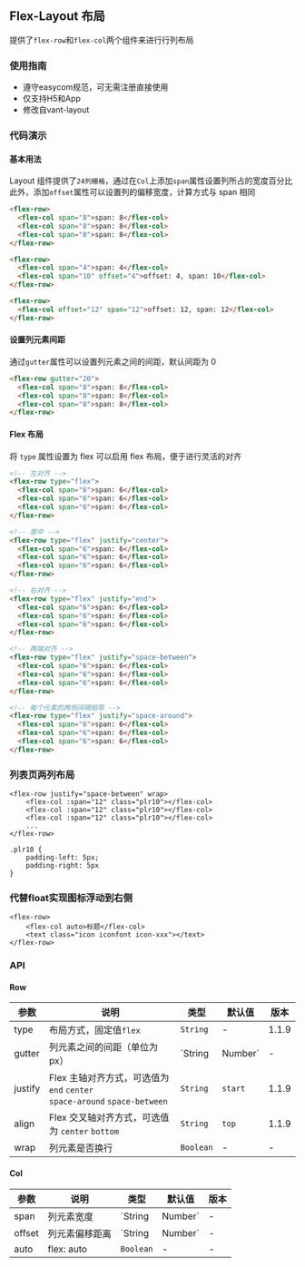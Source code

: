 ## Flex-Layout 布局

提供了`flex-row`和`flex-col`两个组件来进行行列布局

### 使用指南

- 遵守easycom规范，可无需注册直接使用
- 仅支持H5和App
- 修改自vant-layout

### 代码演示

#### 基本用法

Layout 组件提供了`24列栅格`，通过在`Col`上添加`span`属性设置列所占的宽度百分比    
此外，添加`offset`属性可以设置列的偏移宽度，计算方式与 span 相同

```html
<flex-row>
  <flex-col span="8">span: 8</flex-col>
  <flex-col span="8">span: 8</flex-col>
  <flex-col span="8">span: 8</flex-col>
</flex-row>

<flex-row>
  <flex-col span="4">span: 4</flex-col>
  <flex-col span="10" offset="4">offset: 4, span: 10</flex-col>
</flex-row>

<flex-row>
  <flex-col offset="12" span="12">offset: 12, span: 12</flex-col>
</flex-row>
```

#### 设置列元素间距

通过`gutter`属性可以设置列元素之间的间距，默认间距为 0

```html
<flex-row gutter="20">
  <flex-col span="8">span: 8</flex-col>
  <flex-col span="8">span: 8</flex-col>
  <flex-col span="8">span: 8</flex-col>
</flex-row>
```

#### Flex 布局

将 `type` 属性设置为 flex 可以启用 flex 布局，便于进行灵活的对齐

```html
<!-- 左对齐 -->
<flex-row type="flex">
  <flex-col span="6">span: 6</flex-col>
  <flex-col span="6">span: 6</flex-col>
  <flex-col span="6">span: 6</flex-col>
</flex-row>

<!-- 居中 -->
<flex-row type="flex" justify="center">
  <flex-col span="6">span: 6</flex-col>
  <flex-col span="6">span: 6</flex-col>
  <flex-col span="6">span: 6</flex-col>
</flex-row>

<!-- 右对齐 -->
<flex-row type="flex" justify="end">
  <flex-col span="6">span: 6</flex-col>
  <flex-col span="6">span: 6</flex-col>
  <flex-col span="6">span: 6</flex-col>
</flex-row>

<!-- 两端对齐 -->
<flex-row type="flex" justify="space-between">
  <flex-col span="6">span: 6</flex-col>
  <flex-col span="6">span: 6</flex-col>
  <flex-col span="6">span: 6</flex-col>
</flex-row>

<!-- 每个元素的两侧间隔相等 -->
<flex-row type="flex" justify="space-around">
  <flex-col span="6">span: 6</flex-col>
  <flex-col span="6">span: 6</flex-col>
  <flex-col span="6">span: 6</flex-col>
</flex-row>
```

### 列表页两列布局

```
<flex-row justify="space-between" wrap>
    <flex-col :span="12" class="plr10"></flex-col>
    <flex-col :span="12" class="plr10"></flex-col>
    <flex-col :span="12" class="plr10"></flex-col>
    ...
</flex-row>

.plr10 {
    padding-left: 5px;
    padding-right: 5px
}
```

### 代替float实现图标浮动到右侧

```
<flex-row>
    <flex-col auto>标题</flex-col>
    <text class="icon iconfont icon-xxx"></text>
</flex-row>
```

### API

#### Row

| 参数 | 说明 | 类型 | 默认值 | 版本 |
|------|------|------|------|------|
| type | 布局方式，固定值`flex` | `String` | - | 1.1.9 |
| gutter | 列元素之间的间距（单位为px） | `String | Number` | - | - |
| justify | Flex 主轴对齐方式，可选值为 `end` `center` <br> `space-around` `space-between` | `String` | `start` | 1.1.9  |
| align | Flex 交叉轴对齐方式，可选值为 `center` `bottom` | `String` | `top` | 1.1.9 |
| wrap | 列元素是否换行 | `Boolean` | - | - |

#### Col

| 参数 | 说明 | 类型 | 默认值 | 版本 |
|------|------|------|------|------|
| span | 列元素宽度 | `String | Number` | - | - |
| offset | 列元素偏移距离 | `String | Number` | - | - |
| auto | flex: auto | `Boolean` | - | - |